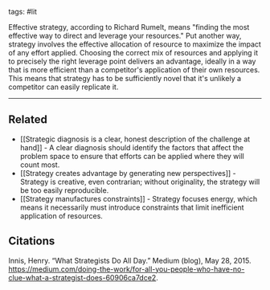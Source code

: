 tags: #lit 

Effective strategy, according to Richard Rumelt, means "finding the most effective way to direct and leverage your resources." Put another way, strategy involves the effective allocation of resource to maximize the impact of any effort applied. Choosing the correct mix of resources and applying it to precisely the right leverage point delivers an advantage, ideally in a way that is more efficient than a competitor's application of their own resources. This means that strategy has to be sufficiently novel that it's unlikely a competitor can easily replicate it.

---
## Related
- [[Strategic diagnosis is a clear, honest description of the challenge at hand]] - A clear diagnosis should identify the factors that affect the problem space to ensure that efforts can be applied where they will count most. 
- [[Strategy creates advantage by generating new perspectives]] - Strategy is creative, even contrarian; without originality, the strategy will be too easily reproducible. 
- [[Strategy manufactures constraints]] - Strategy focuses energy, which means it necessarily must introduce constraints that limit inefficient application of resources.

## Citations
Innis, Henry. “What Strategists Do All Day.” Medium (blog), May 28, 2015. https://medium.com/doing-the-work/for-all-you-people-who-have-no-clue-what-a-strategist-does-60906ca7dce2.

